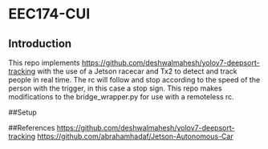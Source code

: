 # EEC174-CUI

## Introduction
This repo implements https://github.com/deshwalmahesh/yolov7-deepsort-tracking with the use of a Jetson racecar and Tx2 to detect and track people in real time. The
rc will follow and stop according to the speed of the person with the trigger, in this case a stop sign. This repo makes modifications to the bridge_wrapper.py
for use with a remoteless rc.

##Setup


##References
https://github.com/deshwalmahesh/yolov7-deepsort-tracking
https://github.com/abrahamhadaf/Jetson-Autonomous-Car
